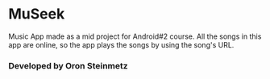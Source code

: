 # MuSeek
Music App made as a mid project for Android#2 course.
All the songs in this app are online, so the app plays the songs by using the song's URL.


### Developed by Oron Steinmetz
